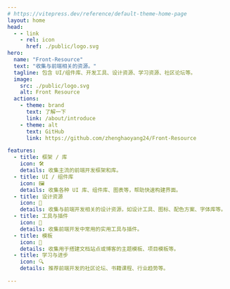 ```yaml
---
# https://vitepress.dev/reference/default-theme-home-page
layout: home
head:
  - - link
    - rel: icon
      href: ./public/logo.svg
hero:
  name: "Front-Resource"
  text: "收集与前端相关的资源。"
  tagline: 包含 UI/组件库、开发工具、设计资源、学习资源、社区论坛等。
  image:
    src: ./public/logo.svg
    alt: Front Resource
  actions:
    - theme: brand
      text: 了解一下
      link: /about/introduce
    - theme: alt
      text: GitHub
      link: https://github.com/zhenghaoyang24/Front-Resource

features:
  - title: 框架 / 库
    icon: 🛠️
    details: 收集主流的前端开发框架和库。
  - title: UI / 组件库
    icon: 🖼️
    details: 收集各种 UI 库、组件库、图表等，帮助快速构建界面。
  - title: 设计资源
    icon: 🎨
    details: 收集与前端开发相关的设计资源，如设计工具、图标、配色方案、字体库等。
  - title: 工具与插件
    icon: 🔨
    details: 收集前端开发中常用的实用工具与插件。
  - title: 模板
    icon: 📰
    details: 收集用于搭建文档站点或博客的主题模板、项目模板等。
  - title: 学习与进步
    icon: 🔍
    details: 推荐前端开发的社区论坛、书籍课程、行业趋势等。

---
```


